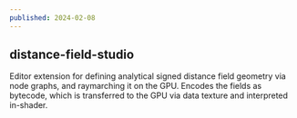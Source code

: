 ```yaml
---
published: 2024-02-08
---
```


## distance-field-studio

Editor extension for defining analytical signed distance field geometry via node graphs, and raymarching it on the GPU.
Encodes the fields as bytecode, which is transferred to the GPU via data texture and interpreted in-shader.

